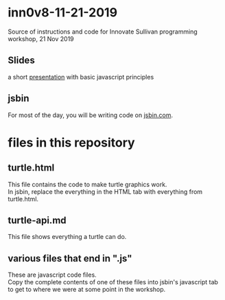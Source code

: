 # inn0v8-11-21-2019
Source of instructions and code for Innovate Sullivan programming workshop, 21 Nov 2019

## Slides

a short [presentation](https://docs.google.com/presentation/d/1G3ZPOtCJCUtviQLXGuoSYPIO3LPDh7fyg1CpABSeyUg) with basic javascript principles

## jsbin

For most of the day, you will be writing code on [jsbin.com](https://jsbin.com).

# files in this repository

## turtle.html

This file contains the code to make turtle graphics work.  
In jsbin, replace the everything in the HTML tab with everything from turtle.html.

## turtle-api.md

This file shows everything a turtle can do.

## various files that end in ".js"

These are javascript code files.  
Copy the complete contents of one of these files into jsbin's javascript tab to get to where we were at some point in the workshop.
